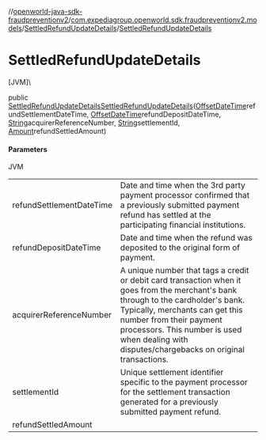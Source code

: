 //[openworld-java-sdk-fraudpreventionv2](../../../index.md)/[com.expediagroup.openworld.sdk.fraudpreventionv2.models](../index.md)/[SettledRefundUpdateDetails](index.md)/[SettledRefundUpdateDetails](-settled-refund-update-details.md)

# SettledRefundUpdateDetails

[JVM]\

public [SettledRefundUpdateDetails](index.md)[SettledRefundUpdateDetails](-settled-refund-update-details.md)([OffsetDateTime](https://docs.oracle.com/javase/8/docs/api/java/time/OffsetDateTime.html)refundSettlementDateTime, [OffsetDateTime](https://docs.oracle.com/javase/8/docs/api/java/time/OffsetDateTime.html)refundDepositDateTime, [String](https://docs.oracle.com/javase/8/docs/api/java/lang/String.html)acquirerReferenceNumber, [String](https://docs.oracle.com/javase/8/docs/api/java/lang/String.html)settlementId, [Amount](../-amount/index.md)refundSettledAmount)

#### Parameters

JVM

| | |
|---|---|
| refundSettlementDateTime | Date and time when the 3rd party payment processor confirmed that a previously submitted payment refund has settled at the participating financial institutions. |
| refundDepositDateTime | Date and time when the refund was deposited to the original form of payment. |
| acquirerReferenceNumber | A unique number that tags a credit or debit card transaction when it goes from the merchant's bank through to the cardholder's bank. Typically, merchants can get this number from their payment processors. This number is used when dealing with disputes/chargebacks on original transactions. |
| settlementId | Unique settlement identifier specific to the payment processor for the settlement transaction generated for a previously submitted payment refund. |
| refundSettledAmount |
